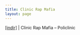 ```yaml
---
title: Clinic Rap Mafia
layout: page
---
```


<a href="https://cloud.mail.ru/public/a682a944e9f0/Clinic%20Rap%20Mafia%20-%20Policlinic" target="_blank">[indir]</a> | Clinic Rap Mafia &#8211; Policlinic